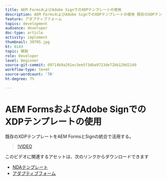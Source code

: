 ```yaml
---
title: AEM FormsおよびAdobe SignでのXDPテンプレートの使用
description: AEM FormsおよびAdobe SignでのXDPテンプレートの使用 既存のXDPテンプレートとAEM FormsおよびSignの統合を活用する方法について詳しく説明するビデオです。
feature: アダプティブフォーム
topics: development
audience: developer
doc-type: article
activity: implement
thumbnail: 39705.jpg
kt: 6143
topic: 開発
role: Developer
level: Beginner
source-git-commit: d9714b9a291ec3ee5f3dba9723de72bb120d2149
workflow-type: tm+mt
source-wordcount: '70'
ht-degree: 7%

---
```


# AEM FormsおよびAdobe SignでのXDPテンプレートの使用

既存のXDPテンプレートをAEM FormsとSignの統合で活用する。

>[!VIDEO](https://video.tv.adobe.com/v/39705/?quality=9&learn=on)

このビデオに関連するアセットは、次のリンクからダウンロードできます

* [NDAテンプレート](assets/nda-agreement-xdp-template.zip)
* [アダプティブフォーム](assets/nda-agreement-af-with-xdp-template.zip)
